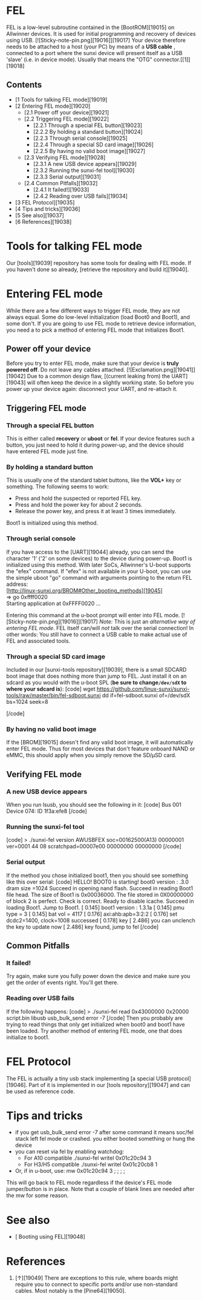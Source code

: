 # FEL
FEL is a low-level subroutine contained in the [BootROM][19015] on Allwinner devices. It is used for initial programming and recovery of devices using USB. 
[![Sticky-note-pin.png][19016]][19017] Your device therefore needs to be attached to a host (your PC) by means of a **USB cable** , connected to a port where the sunxi device will present itself as a USB 'slave' (i.e. in device mode). Usually that means the "OTG" connector.[[1]][19018]
## Contents
  * [1 Tools for talking FEL mode][19019]
  * [2 Entering FEL mode][19020]
    * [2.1 Power off your device][19021]
    * [2.2 Triggering FEL mode][19022]
      * [2.2.1 Through a special FEL button][19023]
      * [2.2.2 By holding a standard button][19024]
      * [2.2.3 Through serial console][19025]
      * [2.2.4 Through a special SD card image][19026]
      * [2.2.5 By having no valid boot image][19027]
    * [2.3 Verifying FEL mode][19028]
      * [2.3.1 A new USB device appears][19029]
      * [2.3.2 Running the sunxi-fel tool][19030]
      * [2.3.3 Serial output][19031]
    * [2.4 Common Pitfalls][19032]
      * [2.4.1 It failed!][19033]
      * [2.4.2 Reading over USB fails][19034]
  * [3 FEL Protocol][19035]
  * [4 Tips and tricks][19036]
  * [5 See also][19037]
  * [6 References][19038]

# Tools for talking FEL mode
Our [tools][19039] repository has some tools for dealing with FEL mode. If you haven't done so already, [retrieve the repository and build it][19040]. 
# Entering FEL mode
While there are a few different ways to trigger FEL mode, they are not always equal. Some do low-level initialization (load Boot0 and Boot1), and some don't. 
If you are going to use FEL mode to retrieve device information, you need a to pick a method of entering FEL mode that initializes Boot1. 
## Power off your device
Before you try to enter FEL mode, make sure that your device is **truly powered off**. Do not leave any cables attached. 
[![Exclamation.png][19041]][19042] Due to a common design flaw, [(current leaking from) the UART][19043] will often keep the device in a slightly working state. So before you power up your device again: disconnect your UART, and re-attach it. 
## Triggering FEL mode
### Through a special FEL button
This is either called **recovery** or **uboot** or **fel**. If your device features such a button, you just need to hold it during power-up, and the device should have entered FEL mode just fine. 
### By holding a standard button
This is usually one of the standard tablet buttons, like the **VOL+** key or something. 
The following seems to work: 
  * Press and hold the suspected or reported FEL key.
  * Press and hold the power key for about 2 seconds.
  * Release the power key, and press it at least 3 times immediately.

Boot1 is initialized using this method. 
### Through serial console
If you have access to the [UART][19044] already, you can send the character '1' ('2' on some devices) to the device during power-up. 
Boot1 is initialized using this method. 
With later SoCs, Allwinner's U-boot supports the "efex" command. 
If "efex" is not available in your U-boot, you can use the simple uboot "go" command with arguments pointing to the return FEL address:  
[http://linux-sunxi.org/BROM#Other_booting_methods][19045]  
=> go 0xffff0020   
Starting application at 0xFFFF0020 ... 
  
Entering this command at the u-boot prompt will enter into FEL mode. 
[![Sticky-note-pin.png][19016]][19017] _Note:_ This is just an _alternative way of entering FEL mode_. FEL itself can/will _not_ talk over the serial connection! In other words: You still have to connect a USB cable to make actual use of FEL and associated tools. 
### Through a special SD card image
Included in our [sunxi-tools repository][19039], there is a small SDCARD boot image that does nothing more than jump to FEL. 
Just install it on an sdcard as you would with the u-boot SPL (**be sure to change`/dev/sdX` to where your sdcard is**): 
[code] 
    wget https://github.com/linux-sunxi/sunxi-tools/raw/master/bin/fel-sdboot.sunxi
    dd if=fel-sdboot.sunxi of=/dev/sdX bs=1024 seek=8
    
[/code]
### By having no valid boot image
If the [BROM][19015] doesn't find any valid boot image, it will automatically enter FEL mode. 
Thus for most devices that don't feature onboard NAND or eMMC, this should apply when you simply remove the SD/µSD card. 
## Verifying FEL mode
### A new USB device appears
When you run lsusb, you should see the following in it: 
[code] 
    Bus 001 Device 074: ID 1f3a:efe8
[/code]
### Running the sunxi-fel tool
[code] 
    > ./sunxi-fel version
    AWUSBFEX soc=00162500(A13) 00000001 ver=0001 44 08 scratchpad=00007e00 00000000 00000000
[/code]
### Serial output
If the method you chose initialized boot1, then you should see something like this over serial: 
[code] 
    HELLO! BOOT0 is starting!
    boot0 version : .3.0
    dram size =1024
    Succeed in opening nand flash.
    Succeed in reading Boot1 file head.
    The size of Boot1 is 0x00036000.
    The file stored in 0X00000000 of block 2 is perfect.
    Check is correct.
    Ready to disable icache.
    Succeed in loading Boot1.
    Jump to Boot1.
    [       0.145] boot1 version : 1.3.1a
    [       0.145] pmu type = 3
    [       0.145] bat vol = 4117
    [       0.176] axi:ahb:apb=3:2:2
    [       0.176] set dcdc2=1400, clock=1008 successed
    [       0.178] key
    [       2.486] you can unclench the key to update now
    [       2.486] key found, jump to fel
[/code]
## Common Pitfalls
### It failed!
Try again, make sure you fully power down the device and make sure you get the order of events right. You'll get there. 
### Reading over USB fails
If the following happens: 
[code] 
    > ./sunxi-fel read 0x43000000 0x20000 script.bin
    libusb usb_bulk_send error -7
[/code]
Then you probably are trying to read things that only get initialized when boot0 and boot1 have been loaded. Try another method of entering FEL mode, one that does initialize to boot1. 
# FEL Protocol
The FEL is actually a tiny usb stack implementing [a special USB protocol][19046]. 
Part of it is implemented in our [tools repository][19047] and can be used as reference code. 
# Tips and tricks
  * if you get usb_bulk_send error -7 after some command it means soc/fel stack left fel mode or crashed. you either booted something or hung the device
  * you can reset via fel by enabling watchdog: 
    * For A10 compatible ./sunxi-fel writel 0x01c20c94 3
    * For H3/H5 compatible ./sunxi-fel writel 0x01c20cb8 1
  * Or, if in u-boot, use: mw 0x01c20c94 3 ; ; ; ;

This will go back to FEL mode regardless if the device's FEL mode jumper/button is in place. Note that a couple of blank lines are needed after the mw for some reason. 
# See also
  * [ Booting using FEL][19048]

# References
  1. [↑][19049] There are exceptions to this rule, where boards might require you to connect to specific ports and/or use non-standard cables. Most notably is the [Pine64][19050].
